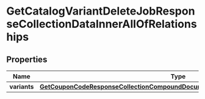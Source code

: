
# GetCatalogVariantDeleteJobResponseCollectionDataInnerAllOfRelationships

## Properties
| Name | Type | Description | Notes |
| ------------ | ------------- | ------------- | ------------- |
| **variants** | [**GetCouponCodeResponseCollectionCompoundDocumentDataInnerAllOfRelationshipsProfile**](GetCouponCodeResponseCollectionCompoundDocumentDataInnerAllOfRelationshipsProfile.md) |  |  [optional] |



